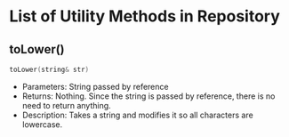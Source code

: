 # List of Utility Methods in Repository

## toLower()
```cpp
toLower(string& str)
```
- Parameters: String passed by reference
- Returns: Nothing. Since the string is passed by reference, there is no need to return anything.
- Description: Takes a string and modifies it so all characters are lowercase.
